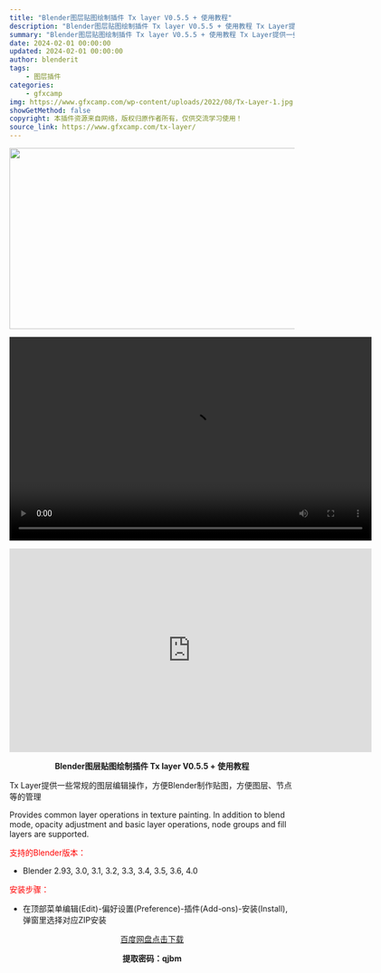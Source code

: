 ```yaml
---
title: "Blender图层贴图绘制插件 Tx layer V0.5.5 + 使用教程"
description: "Blender图层贴图绘制插件 Tx layer V0.5.5 + 使用教程 Tx Layer提供一些常规的图层编辑操作，方便Blender制作贴图，方便图层、节点等的管理 Provides comm..."
summary: "Blender图层贴图绘制插件 Tx layer V0.5.5 + 使用教程 Tx Layer提供一些常规的图层编辑操作，方便Blender制作贴图，方便图层、节点等的管理 Provides comm..."
date: 2024-02-01 00:00:00
updated: 2024-02-01 00:00:00
author: blenderit
tags: 
    - 图层插件
categories:
    - gfxcamp
img: https://www.gfxcamp.com/wp-content/uploads/2022/08/Tx-Layer-1.jpg
showGetMethod: false
copyright: 本插件资源来自网络，版权归原作者所有，仅供交流学习使用！
source_link: https://www.gfxcamp.com/tx-layer/
---
```

<div><p><img decoding="async" class="aligncenter size-full wp-image-118314" src="https://www.gfxcamp.com/wp-content/uploads/2022/08/Tx-Layer-1.jpg" data-src="https://www.gfxcamp.com/wp-content/uploads/2022/08/Tx-Layer-1.jpg" alt="" width="640" height="320" data-srcset="https://www.gfxcamp.com/wp-content/uploads/2022/08/Tx-Layer-1.jpg 640w, https://www.gfxcamp.com/wp-content/uploads/2022/08/Tx-Layer-1-150x75.jpg 150w" data-sizes="(max-width: 640px) 100vw, 640px"><br>
</p><center><div style="width: 640px;" class="wp-video"><!--[if lt IE 9]><script>document.createElement('video');</script><![endif]-->
<video class="wp-video-shortcode" id="video-106278-1" width="640" height="360" preload="true" controls="controls"><source type="video/mp4" src="http://cloud.video.taobao.com/play/u/null/p/1/e/6/t/1/448675037112.mp4?_=1"></source><a href="http://cloud.video.taobao.com/play/u/null/p/1/e/6/t/1/448675037112.mp4">http://cloud.video.taobao.com/play/u/null/p/1/e/6/t/1/448675037112.mp4</a></video></div></center><p style="text-align: center;"><iframe loading="lazy" src="https://player.youku.com/embed/XNjM3MjU4NjUwOA==" width="640" height="360" frameborder="0" allowfullscreen="allowfullscreen" data-mce-fragment="1"></iframe></p><p style="text-align: center;"><strong>Blender图层贴图绘制插件 Tx layer V0.5.5 + 使用教程</strong></p><p>Tx Layer提供一些常规的图层编辑操作，方便Blender制作贴图，方便图层、节点等的管理</p><p>Provides common layer operations in texture painting. In addition to blend mode, opacity adjustment and basic layer operations, node groups and fill layers are supported.</p><p style="text-align: left;"><span style="color: #ff0000;">支持的Blender版本：</span></p><ul>
<li style="text-align: left;">Blender 2.93, 3.0, 3.1, 3.2, 3.3, 3.4, 3.5, 3.6, 4.0</li>
</ul><p style="text-align: left;"><span style="color: #ff0000;">安装步骤：</span></p><ul>
<li>在顶部菜单编辑(Edit)-偏好设置(Preference)-插件(Add-ons)-安装(Install),弹窗里选择对应ZIP安装</li>
</ul><p style="text-align: center;"><a class="maxbutton-3 maxbutton maxbutton-baidu" target="_blank" rel="noopener" href="https://pan.baidu.com/s/1spyQlZc7zBdcx9OMSBqJKw?pwd=qjbm"><span class="mb-text">百度网盘点击下载</span></a></p><p style="text-align: center;"><strong>提取密码：qjbm</strong></p></div>